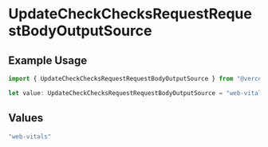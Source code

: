 # UpdateCheckChecksRequestRequestBodyOutputSource

## Example Usage

```typescript
import { UpdateCheckChecksRequestRequestBodyOutputSource } from "@vercel/sdk/models/operations/updatecheck.js";

let value: UpdateCheckChecksRequestRequestBodyOutputSource = "web-vitals";
```

## Values

```typescript
"web-vitals"
```